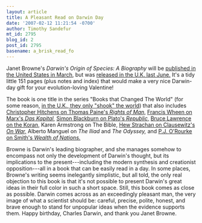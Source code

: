 ```yaml
---
layout: article
title: A Pleasant Read on Darwin Day
date: '2007-02-12 11:21:54 -0700'
author: Timothy Sandefur
mt_id: 2795
blog_id: 2
post_id: 2795
basename: a_brisk_read_fo
---
```

[<img src="http://www.ucl.ac.uk/histmed/images/Images-publications/Newbooks/books-that.gif" alt="" style="float:left;" />](http://www.ucl.ac.uk/histmed/news/newbooks.html)

Janet Browne's _Darwin's Origin of Species: A Biography_ will be [published in the United States in March,](http://www.amazon.com/Darwins-Origin-Species-Biography-Changed/dp/0871139537/sr=8-1/qid=1171300244/ref=pd_bbs_sr_1/102-9662915-8438568?ie=UTF8&amp;s=books) but was [released in the U.K. last June.](http://www.amazon.co.uk/Darwins-Origin-Species-Biography-Books/dp/1843543931/sr=8-1/qid=1171300300/ref=pd_ka_1/203-0025160-4450339?ie=UTF8&amp;s=books) It's a tidy little 151 pages (plus notes and index) that would make a very nice Darwin-day gift for your evolution-loving Valentine!

The book is one title in the series "Books that Changed The World" (for some reason, [in the U.K., they only "shook" the world](http://www.amazon.co.uk/exec/obidos/ASIN/1843545969/203-0025160-4450339)) that also includes [Christopher Hitchens on Thomas Paine's _Rights of Man,_](http://www.amazon.co.uk/Thomas-Paines-Rights-Man-Biography/dp/1843545136/sr=1-3/qid=1171301123/ref=sr_1_3/203-0025160-4450339?ie=UTF8&amp;s=books) [Francis Wheen on Marx's _Das Kapital,_](http://www.amazon.co.uk/Marxs-Das-Kapital-Biography-Books/dp/1843544008/sr=1-2/qid=1171301106/ref=sr_1_2/203-0025160-4450339?ie=UTF8&amp;s=books) [Simon Blackburn on Plato's _Republic,_](http://www.amazon.com/Platos-Republic-Books-Changed-World/dp/087113957X/ref=pd_sim_b_2/102-9662915-8438568) [Bruce Lawrence on the Koran,](http://www.amazon.com/Quran-Biography-Books-Changed-World/dp/0871139510/ref=pd_sim_b_1/102-9662915-8438568) Karen Armstrong on The Bible, [Hew Strachan on Clausewitz's _On War,_](http://www.amazon.com/Clausewitzs-Books-That-Changed-World/dp/0871139561/ref=pd_sim_b_4/102-9662915-8438568) Alberto Manguel on _The Iliad_ and _The Odyssey,_ and [P.J. O'Rourke on Smith's _Wealth of Nations._](http://www.amazon.com/Wealth-Nations-Books-Changed-World/dp/0871139499/ref=pd_sim_b_3/102-9662915-8438568)

Browne is Darwin's leading biographer, and she manages somehow to encompass not only the development of Darwin's thought, but its implications to the present---including the modern synthesis and creationist opposition---all in a book that can be easily read in a day. In some places, Browne's writing seems inelegantly simplistic, but all told, the only real objection to this book is that it's not possible to present Darwin's great ideas in their full color in such a short space. Still, this book comes as close as possible. Darwin comes across as an exceedingly pleasant man, the very image of what a scientist should be: careful, precise, polite, honest, and brave enough to stand for unpopular ideas when the evidence supports them. Happy birthday, Charles Darwin, and thank you Janet Browne.
